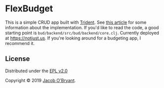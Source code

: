 # FlexBudget

This is a simple CRUD app built with [Trident]. See [this article] for some information about the implementation. If you'd like to read the code,
a good starting point is `bud/backend/src/bud/backend/core.clj`. Currently deployed at https://notjust.us. If you're looking around
for a budgeting app, I recommend it.

## License

Distributed under the [EPL v2.0]

Copyright &copy; 2019 [Jacob O'Bryant].

[Trident]: https://github.com/jacobobryant/trident
[this article]: https://jacobobryant.com/post/2019/ion/
[EPL v2.0]: https:/github.com/jobryant/trident/blob/master/LICENSE
[Jacob O'Bryant]: https://jacobobryant.com
